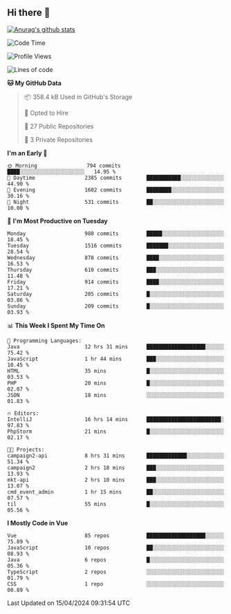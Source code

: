 ## Hi there 👋

[![Anurag's github stats](https://github-readme-stats.vercel.app/api?username=Songwonseok)](https://github.com/anuraghazra/github-readme-stats)



<!--START_SECTION:waka-->
![Code Time](http://img.shields.io/badge/Code%20Time-2%2C798%20hrs%2042%20mins-blue)

![Profile Views](http://img.shields.io/badge/Profile%20Views-0-blue)

![Lines of code](https://img.shields.io/badge/From%20Hello%20World%20I%27ve%20Written-34.8%20million%20lines%20of%20code-blue)

**🐱 My GitHub Data** 

> 📦 358.4 kB Used in GitHub's Storage 
 > 
> 💼 Opted to Hire
 > 
> 📜 27 Public Repositories 
 > 
> 🔑 3 Private Repositories 
 > 
**I'm an Early 🐤** 

```text
🌞 Morning                794 commits         ████░░░░░░░░░░░░░░░░░░░░░   14.95 % 
🌆 Daytime                2385 commits        ███████████░░░░░░░░░░░░░░   44.90 % 
🌃 Evening                1602 commits        ████████░░░░░░░░░░░░░░░░░   30.16 % 
🌙 Night                  531 commits         ██░░░░░░░░░░░░░░░░░░░░░░░   10.00 % 
```
📅 **I'm Most Productive on Tuesday** 

```text
Monday                   980 commits         █████░░░░░░░░░░░░░░░░░░░░   18.45 % 
Tuesday                  1516 commits        ███████░░░░░░░░░░░░░░░░░░   28.54 % 
Wednesday                878 commits         ████░░░░░░░░░░░░░░░░░░░░░   16.53 % 
Thursday                 610 commits         ███░░░░░░░░░░░░░░░░░░░░░░   11.48 % 
Friday                   914 commits         ████░░░░░░░░░░░░░░░░░░░░░   17.21 % 
Saturday                 205 commits         █░░░░░░░░░░░░░░░░░░░░░░░░   03.86 % 
Sunday                   209 commits         █░░░░░░░░░░░░░░░░░░░░░░░░   03.93 % 
```


📊 **This Week I Spent My Time On** 

```text
💬 Programming Languages: 
Java                     12 hrs 31 mins      ███████████████████░░░░░░   75.42 % 
JavaScript               1 hr 44 mins        ███░░░░░░░░░░░░░░░░░░░░░░   10.45 % 
HTML                     35 mins             █░░░░░░░░░░░░░░░░░░░░░░░░   03.53 % 
PHP                      20 mins             █░░░░░░░░░░░░░░░░░░░░░░░░   02.07 % 
JSON                     18 mins             ░░░░░░░░░░░░░░░░░░░░░░░░░   01.83 % 

🔥 Editors: 
IntelliJ                 16 hrs 14 mins      ████████████████████████░   97.83 % 
PhpStorm                 21 mins             █░░░░░░░░░░░░░░░░░░░░░░░░   02.17 % 

🐱‍💻 Projects: 
campaign2-api            8 hrs 31 mins       █████████████░░░░░░░░░░░░   51.34 % 
campaign2                2 hrs 18 mins       ███░░░░░░░░░░░░░░░░░░░░░░   13.93 % 
mkt-api                  2 hrs 10 mins       ███░░░░░░░░░░░░░░░░░░░░░░   13.07 % 
cmd_event_admin          1 hr 15 mins        ██░░░░░░░░░░░░░░░░░░░░░░░   07.57 % 
til                      55 mins             █░░░░░░░░░░░░░░░░░░░░░░░░   05.56 % 
```

**I Mostly Code in Vue** 

```text
Vue                      85 repos            ███████████████████░░░░░░   75.89 % 
JavaScript               10 repos            ██░░░░░░░░░░░░░░░░░░░░░░░   08.93 % 
Java                     6 repos             █░░░░░░░░░░░░░░░░░░░░░░░░   05.36 % 
TypeScript               2 repos             ░░░░░░░░░░░░░░░░░░░░░░░░░   01.79 % 
CSS                      1 repo              ░░░░░░░░░░░░░░░░░░░░░░░░░   00.89 % 
```




 Last Updated on 15/04/2024 09:31:54 UTC
<!--END_SECTION:waka-->
